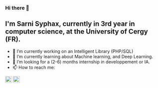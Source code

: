 ### Hi there 👋

## I'm Sarni Syphax, currently in 3rd year in computer science, at the University of Cergy (FR).

- 🔭 I’m currently working on an Intelligent Library (PHP/SQL)
- 🌱 I’m currently learning about Machine learning, and Deep Learning.
- 👯 I’m looking for a (2-6) months internship in developpement or IA.
- 📫 How to reach me: <br/>

[<img align="left" alt="codeSTACKr | LinkedIn" width="22px" src="https://cdn.jsdelivr.net/npm/simple-icons@v3/icons/linkedin.svg" />][linkedin]
[<img align="left" alt="codeSTACKr | Instagram" width="22px" src="https://cdn.jsdelivr.net/npm/simple-icons@v3/icons/instagram.svg" />][instagram]



[linkedin]: https://www.linkedin.com/in/syphax-sarni-597a71202/
[instagram]: https://www.instagram.com/syphax_sa/?hl=fr
